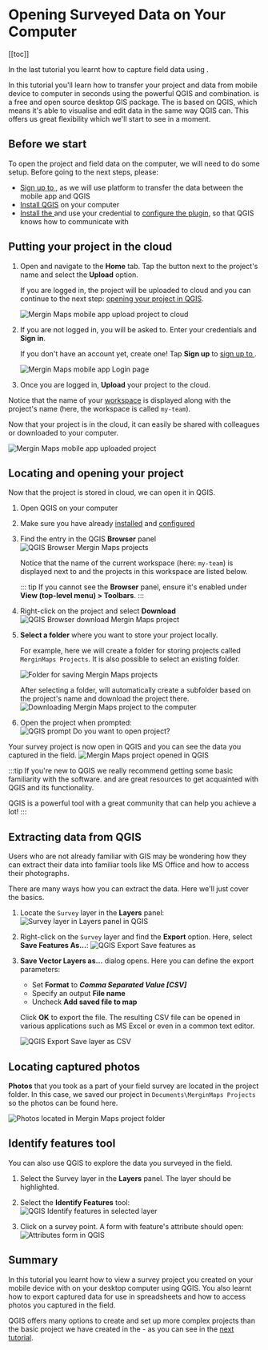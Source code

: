 # Opening Surveyed Data on Your Computer

[[toc]]

In the last tutorial you learnt how to capture field data using <MobileAppName />.

In this tutorial you'll learn how to transfer your project and data from mobile device to computer in seconds using the powerful QGIS and <MainPlatformNameLink /> combination. <QGIS link="" text="QGIS" /> is a free and open source desktop GIS package. The <MobileAppNameShort /> is based on QGIS, which means it's able to visualise and edit data in the same way QGIS can. This offers us great flexibility which we'll start to see in a moment.


## Before we start
To open the project and field data on the computer, we will need to do some setup. Before going to the next steps, please:
- [Sign up to <MainPlatformName />](../../setup/sign-up-to-mergin-maps/#from-mergin-maps-mobile-app), as we will use <MainPlatformName /> platform to transfer the data between the mobile app and QGIS
- [Install QGIS](../../setup/install-qgis/) on your computer
- [Install the <QGISPluginName />](../../setup/install-mergin-maps-plugin-for-qgis/) and use your credential to [configure the plugin](../../setup/install-mergin-maps-plugin-for-qgis/#plugin-configuration), so that QGIS knows how to communicate with <MainPlatformName /> 

## Putting your project in the cloud
1. Open <MobileAppName /> and navigate to the **Home** tab. Tap the button next to the project's name and select the **Upload** option.
   
   If you are logged in, the project will be uploaded to <MainPlatformName /> cloud and you can continue to the next step: [opening your project in QGIS](#locating-and-opening-your-project).
   
   ![Mergin Maps mobile app upload project to cloud](./mergin-maps-mobile-upload-project.jpg "Mergin Maps mobile app upload project to cloud")
   
   
2. If you are not logged in, you will be asked to. Enter your <MainPlatformName /> credentials and **Sign in**.

   If you don't have an account yet, create one! Tap **Sign up** to [sign up to <MainPlatformName />](../../setup/sign-up-to-mergin-maps/#from-mergin-maps-mobile-app).
   
   ![Mergin Maps mobile app Login page](./mergin-maps-mobile-log-in-to-mergin.jpg "Mergin Maps mobile app Login page")
   
  
3. Once you are logged in, **Upload** your project to the <MainPlatformName /> cloud. 

Notice that the name of your [workspace](../../manage/workspaces/) is displayed along with the project's name (here, the workspace is called `my-team`).

Now that your project is in the cloud, it can easily be shared with colleagues or downloaded to your computer.

![Mergin Maps mobile app uploaded project](./mergin-maps-mobile-uploaded-project.jpg "Mergin Maps mobile app uploaded project")
   

## Locating and opening your project
Now that the project is stored in <MainPlatformName /> cloud, we can open it in QGIS.

1. Open QGIS on your computer

2. Make sure you have already [installed](../../setup/install-mergin-maps-plugin-for-qgis/) and [configured](../../setup/install-mergin-maps-plugin-for-qgis/#plugin-configuration) <QGISPluginName />
   
3. Find the <MainPlatformName /> entry in the QGIS **Browser** panel
   ![QGIS Browser Mergin Maps projects](./qgis-browser-panel.jpg "QGIS Browser Mergin Maps projects")


   Notice that the name of the current workspace (here: `my-team`) is displayed next to <MainPlatformName /> and the projects in this workspace are listed below.
      
   ::: tip
   If you cannot see the **Browser** panel, ensure it's enabled under **View (top-level menu) > Toolbars**.
   :::
   
4. Right-click on the project and select **Download**
   ![QGIS Browser download Mergin Maps project](./qgis-download-project.jpg "QGIS Browser download Mergin Maps project")

5. **Select a folder** where you want to store your project locally.

   For example, here we will create a folder for storing <MainPlatformName /> projects called `MerginMaps Projects`. It is also possible to select an existing folder.
   
   ![Folder for saving Mergin Maps projects](./qgis-creating-mergin-projects-folder.jpg "Folder for saving Mergin Maps projects")
   
   After selecting a folder, <QGISPluginName /> will automatically create a subfolder based on the project's name and download the project there.
   ![Downloading Mergin Maps project to the computer](./qgis-downloading-project.jpg "Downloading Mergin Maps project to the computer")

6. Open the project when prompted:
   ![QGIS prompt Do you want to open project?](./qgis-open-project-file.jpg "QGIS prompt Do you want to open project?")
   
Your survey project is now open in QGIS and you can see the data you captured in the field.
![Mergin Maps project opened in QGIS](./qgis-project-opened.jpg "Mergin Maps project opened in QGIS")

:::tip
If you're new to QGIS we really recommend getting some basic familiarity with the software. <QGISHelp ver="latest" link="user_manual/index.html" text="QGIS User Guide" /> and <QGISHelp ver="latest" link="training_manual/index.html" text="QGIS Training Manual" /> are great resources to get acquainted with QGIS and its functionality. 

QGIS is a powerful tool with a great community that can help you achieve a lot!
:::

## Extracting data from QGIS
Users who are not already familiar with GIS may be wondering how they can extract their data into familiar tools like MS Office and how to access their photographs.

There are many ways how you can extract the data. Here we'll just cover the basics.

1. Locate the `Survey` layer in the **Layers** panel:
   ![Survey layer in Layers panel in QGIS](./qgis-layers-panel.jpg "Survey layer in Layers panel in QGIS")
   
2. Right-click on the `Survey` layer and find the **Export** option. Here, select  **Save Features As...**:
   ![QGIS Export Save features as](./qgis-save-features-as.jpg "QGIS Export Save features as")

3. **Save Vector Layers as...** dialog opens. Here you can define the export parameters:
   * Set **Format** to ***Comma Separated Value [CSV]***
   * Specify an output **File name**
   * Uncheck **Add saved file to map**
   
   Click **OK** to export the file. The resulting CSV file can be opened in various applications such as MS Excel or even in a common text editor.
   
   ![QGIS Export Save layer as CSV](./qgis-save-as-csv-options.jpg "QGIS Export Save layer as CSV")

## Locating captured photos
**Photos** that you took as a part of your field survey are located in the <MainPlatformName /> project folder. In this case, we saved our project in `Documents\MerginMaps Projects` so the photos can be found here.

![Photos located in Mergin Maps project folder](./qgis-finding-photos.jpg "Photos located in Mergin Maps project folder")
   

## Identify features tool
You can also use QGIS to explore the data you surveyed in the field.
1. Select the Survey layer in the **Layers** panel. The layer should be highlighted.
2. Select the **Identify Features** tool:
   ![QGIS Identify features in selected layer](./qgis-identify-features-tool.jpg "QGIS Identify features in selected layer")

3. Click on a survey point. A form with feature's attribute should open:
   ![Attributes form in QGIS](./qgis-identify-results.jpg "Attributes form in QGIS")


## Summary
In this tutorial you learnt how to view a survey project you created on your mobile device with <MobileAppName /> on your desktop computer using QGIS. You also learnt how to export captured data for use in spreadsheets and how to access photos you captured in the field.

QGIS offers many options to create and set up more complex projects than the basic project we have created in the <MobileAppNameShort /> - as you can see in the [next tutorial](../creating-a-project-in-qgis/).
